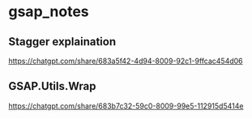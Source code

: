 # gsap_notes

## Stagger explaination
https://chatgpt.com/share/683a5f42-4d94-8009-92c1-9ffcac454d06

## GSAP.Utils.Wrap
https://chatgpt.com/share/683b7c32-59c0-8009-99e5-112915d5414e
